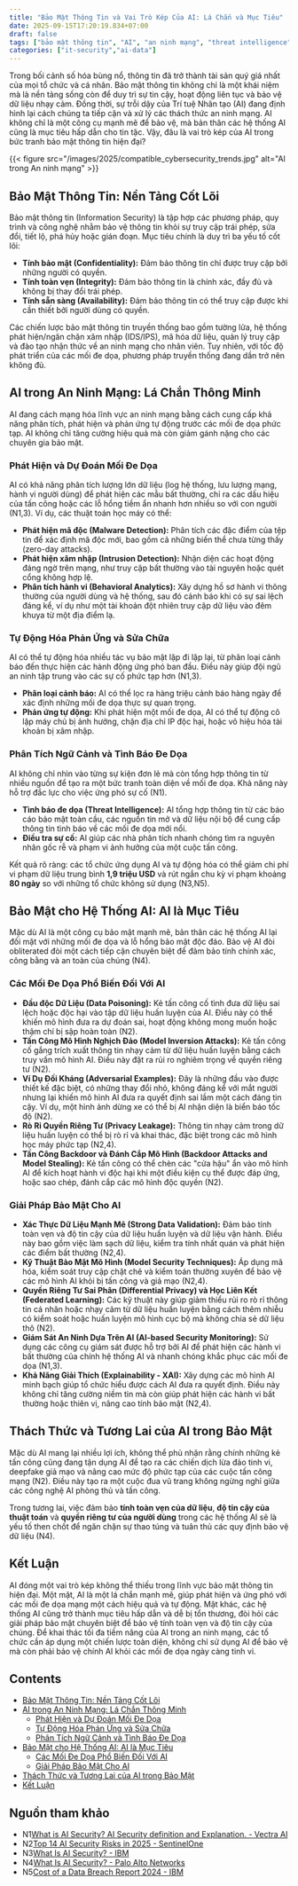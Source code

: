 ```yaml
---
title: "Bảo Mật Thông Tin và Vai Trò Kép Của AI: Lá Chắn và Mục Tiêu"
date: 2025-09-15T17:20:19.834+07:00
draft: false
tags: ["bảo mật thông tin", "AI", "an ninh mạng", "threat intelligence", "mã độc"]
categories: ["it-security","ai-data"]
---
```


Trong bối cảnh số hóa bùng nổ, thông tin đã trở thành tài sản quý giá nhất của mọi tổ chức và cá nhân. Bảo mật thông tin không chỉ là một khái niệm mà là nền tảng sống còn để duy trì sự tin cậy, hoạt động liên tục và bảo vệ dữ liệu nhạy cảm. Đồng thời, sự trỗi dậy của Trí tuệ Nhân tạo (AI) đang định hình lại cách chúng ta tiếp cận và xử lý các thách thức an ninh mạng. AI không chỉ là một công cụ mạnh mẽ để bảo vệ, mà bản thân các hệ thống AI cũng là mục tiêu hấp dẫn cho tin tặc. Vậy, đâu là vai trò kép của AI trong bức tranh bảo mật thông tin hiện đại?

{{< figure src="/images/2025/compatible_cybersecurity_trends.jpg" alt="AI trong An ninh mạng" >}}

## Bảo Mật Thông Tin: Nền Tảng Cốt Lõi

Bảo mật thông tin (Information Security) là tập hợp các phương pháp, quy trình và công nghệ nhằm bảo vệ thông tin khỏi sự truy cập trái phép, sửa đổi, tiết lộ, phá hủy hoặc gián đoạn. Mục tiêu chính là duy trì ba yếu tố cốt lõi:

*   **Tính bảo mật (Confidentiality):** Đảm bảo thông tin chỉ được truy cập bởi những người có quyền.
*   **Tính toàn vẹn (Integrity):** Đảm bảo thông tin là chính xác, đầy đủ và không bị thay đổi trái phép.
*   **Tính sẵn sàng (Availability):** Đảm bảo thông tin có thể truy cập được khi cần thiết bởi người dùng có quyền.

Các chiến lược bảo mật thông tin truyền thống bao gồm tường lửa, hệ thống phát hiện/ngăn chặn xâm nhập (IDS/IPS), mã hóa dữ liệu, quản lý truy cập và đào tạo nhận thức về an ninh mạng cho nhân viên. Tuy nhiên, với tốc độ phát triển của các mối đe dọa, phương pháp truyền thống đang dần trở nên không đủ.

## AI trong An Ninh Mạng: Lá Chắn Thông Minh

AI đang cách mạng hóa lĩnh vực an ninh mạng bằng cách cung cấp khả năng phân tích, phát hiện và phản ứng tự động trước các mối đe dọa phức tạp. AI không chỉ tăng cường hiệu quả mà còn giảm gánh nặng cho các chuyên gia bảo mật.

### Phát Hiện và Dự Đoán Mối Đe Dọa
AI có khả năng phân tích lượng lớn dữ liệu (log hệ thống, lưu lượng mạng, hành vi người dùng) để phát hiện các mẫu bất thường, chỉ ra các dấu hiệu của tấn công hoặc các lỗ hổng tiềm ẩn nhanh hơn nhiều so với con người (N1,3).
Ví dụ, các thuật toán học máy có thể:
*   **Phát hiện mã độc (Malware Detection):** Phân tích các đặc điểm của tệp tin để xác định mã độc mới, bao gồm cả những biến thể chưa từng thấy (zero-day attacks).
*   **Phát hiện xâm nhập (Intrusion Detection):** Nhận diện các hoạt động đáng ngờ trên mạng, như truy cập bất thường vào tài nguyên hoặc quét cổng không hợp lệ.
*   **Phân tích hành vi (Behavioral Analytics):** Xây dựng hồ sơ hành vi thông thường của người dùng và hệ thống, sau đó cảnh báo khi có sự sai lệch đáng kể, ví dụ như một tài khoản đột nhiên truy cập dữ liệu vào đêm khuya từ một địa điểm lạ.

### Tự Động Hóa Phản Ứng và Sửa Chữa
AI có thể tự động hóa nhiều tác vụ bảo mật lặp đi lặp lại, từ phân loại cảnh báo đến thực hiện các hành động ứng phó ban đầu. Điều này giúp đội ngũ an ninh tập trung vào các sự cố phức tạp hơn (N1,3).
*   **Phân loại cảnh báo:** AI có thể lọc ra hàng triệu cảnh báo hàng ngày để xác định những mối đe dọa thực sự quan trọng.
*   **Phản ứng tự động:** Khi phát hiện một mối đe dọa, AI có thể tự động cô lập máy chủ bị ảnh hưởng, chặn địa chỉ IP độc hại, hoặc vô hiệu hóa tài khoản bị xâm nhập.

### Phân Tích Ngữ Cảnh và Tình Báo Đe Dọa
AI không chỉ nhìn vào từng sự kiện đơn lẻ mà còn tổng hợp thông tin từ nhiều nguồn để tạo ra một bức tranh toàn diện về mối đe dọa. Khả năng này hỗ trợ đắc lực cho việc ứng phó sự cố (N1).
*   **Tình báo đe dọa (Threat Intelligence):** AI tổng hợp thông tin từ các báo cáo bảo mật toàn cầu, các nguồn tin mở và dữ liệu nội bộ để cung cấp thông tin tình báo về các mối đe dọa mới nổi.
*   **Điều tra sự cố:** AI giúp các nhà phân tích nhanh chóng tìm ra nguyên nhân gốc rễ và phạm vi ảnh hưởng của một cuộc tấn công.

Kết quả rõ ràng: các tổ chức ứng dụng AI và tự động hóa có thể giảm chi phí vi phạm dữ liệu trung bình **1,9 triệu USD** và rút ngắn chu kỳ vi phạm khoảng **80 ngày** so với những tổ chức không sử dụng (N3,N5).

## Bảo Mật cho Hệ Thống AI: AI là Mục Tiêu

Mặc dù AI là một công cụ bảo mật mạnh mẽ, bản thân các hệ thống AI lại đối mặt với những mối đe dọa và lỗ hổng bảo mật độc đáo. Bảo vệ AI đòi obliterated đòi một cách tiếp cận chuyên biệt để đảm bảo tính chính xác, công bằng và an toàn của chúng (N4).

### Các Mối Đe Dọa Phổ Biến Đối Với AI

*   **Đầu độc Dữ Liệu (Data Poisoning):** Kẻ tấn công cố tình đưa dữ liệu sai lệch hoặc độc hại vào tập dữ liệu huấn luyện của AI. Điều này có thể khiến mô hình đưa ra dự đoán sai, hoạt động không mong muốn hoặc thậm chí bị sập hoàn toàn (N2).
*   **Tấn Công Mô Hình Nghịch Đảo (Model Inversion Attacks):** Kẻ tấn công cố gắng trích xuất thông tin nhạy cảm từ dữ liệu huấn luyện bằng cách truy vấn mô hình AI. Điều này đặt ra rủi ro nghiêm trọng về quyền riêng tư (N2).
*   **Ví Dụ Đối Kháng (Adversarial Examples):** Đây là những đầu vào được thiết kế đặc biệt, có những thay đổi nhỏ, không đáng kể với mắt người nhưng lại khiến mô hình AI đưa ra quyết định sai lầm một cách đáng tin cậy. Ví dụ, một hình ảnh dừng xe có thể bị AI nhận diện là biển báo tốc độ (N2).
*   **Rò Rỉ Quyền Riêng Tư (Privacy Leakage):** Thông tin nhạy cảm trong dữ liệu huấn luyện có thể bị rò rỉ và khai thác, đặc biệt trong các mô hình học máy phức tạp (N2,4).
*   **Tấn Công Backdoor và Đánh Cắp Mô Hình (Backdoor Attacks and Model Stealing):** Kẻ tấn công có thể chèn các "cửa hậu" ẩn vào mô hình AI để kích hoạt hành vi độc hại khi một điều kiện cụ thể được đáp ứng, hoặc sao chép, đánh cắp các mô hình độc quyền (N2).

### Giải Pháp Bảo Mật Cho AI

*   **Xác Thực Dữ Liệu Mạnh Mẽ (Strong Data Validation):** Đảm bảo tính toàn vẹn và độ tin cậy của dữ liệu huấn luyện và dữ liệu vận hành. Điều này bao gồm việc làm sạch dữ liệu, kiểm tra tính nhất quán và phát hiện các điểm bất thường (N2,4).
*   **Kỹ Thuật Bảo Mật Mô Hình (Model Security Techniques):** Áp dụng mã hóa, kiểm soát truy cập chặt chẽ và kiểm toán thường xuyên để bảo vệ các mô hình AI khỏi bị tấn công và giả mạo (N2,4).
*   **Quyền Riêng Tư Sai Phân (Differential Privacy) và Học Liên Kết (Federated Learning):** Các kỹ thuật này giúp giảm thiểu rủi ro rò rỉ thông tin cá nhân hoặc nhạy cảm từ dữ liệu huấn luyện bằng cách thêm nhiễu có kiểm soát hoặc huấn luyện mô hình cục bộ mà không chia sẻ dữ liệu thô (N2).
*   **Giám Sát An Ninh Dựa Trên AI (AI-based Security Monitoring):** Sử dụng các công cụ giám sát được hỗ trợ bởi AI để phát hiện các hành vi bất thường của chính hệ thống AI và nhanh chóng khắc phục các mối đe dọa (N1,3).
*   **Khả Năng Giải Thích (Explainability - XAI):** Xây dựng các mô hình AI minh bạch giúp tổ chức hiểu được cách AI đưa ra quyết định. Điều này không chỉ tăng cường niềm tin mà còn giúp phát hiện các hành vi bất thường hoặc thiên vị, nâng cao tính bảo mật (N2,4).

## Thách Thức và Tương Lai của AI trong Bảo Mật

Mặc dù AI mang lại nhiều lợi ích, không thể phủ nhận rằng chính những kẻ tấn công cũng đang tận dụng AI để tạo ra các chiến dịch lừa đảo tinh vi, deepfake giả mạo và nâng cao mức độ phức tạp của các cuộc tấn công mạng (N2). Điều này tạo ra một cuộc đua vũ trang không ngừng nghỉ giữa các công nghệ AI phòng thủ và tấn công.

Trong tương lai, việc đảm bảo **tính toàn vẹn của dữ liệu**, **độ tin cậy của thuật toán** và **quyền riêng tư của người dùng** trong các hệ thống AI sẽ là yếu tố then chốt để ngăn chặn sự thao túng và tuân thủ các quy định bảo vệ dữ liệu (N4).

## Kết Luận

AI đóng một vai trò kép không thể thiếu trong lĩnh vực bảo mật thông tin hiện đại. Một mặt, AI là một lá chắn mạnh mẽ, giúp phát hiện và ứng phó với các mối đe dọa mạng một cách hiệu quả và tự động. Mặt khác, các hệ thống AI cũng trở thành mục tiêu hấp dẫn và dễ bị tổn thương, đòi hỏi các giải pháp bảo mật chuyên biệt để bảo vệ tính toàn vẹn và độ tin cậy của chúng. Để khai thác tối đa tiềm năng của AI trong an ninh mạng, các tổ chức cần áp dụng một chiến lược toàn diện, không chỉ sử dụng AI để bảo vệ mà còn phải bảo vệ chính AI khỏi các mối đe dọa ngày càng tinh vi.

## Contents
- [Bảo Mật Thông Tin: Nền Tảng Cốt Lõi](#bảo-mật-thông-tin-nền-tảng-cốt-lõi)
- [AI trong An Ninh Mạng: Lá Chắn Thông Minh](#ai-trong-an-ninh-mạng-lá-chắn-thông-minh)
  - [Phát Hiện và Dự Đoán Mối Đe Dọa](#phát-hiện-và-dự-đoán-mối-đe-dọa)
  - [Tự Động Hóa Phản Ứng và Sửa Chữa](#tự-động-hóa-phản-ứng-và-sửa-chữa)
  - [Phân Tích Ngữ Cảnh và Tình Báo Đe Dọa](#phân-tích-ngữ-cảnh-và-tình-báo-đe-dọa)
- [Bảo Mật cho Hệ Thống AI: AI là Mục Tiêu](#bảo-mật-cho-hệ-thống-ai-ai-là-mục-tiêu)
  - [Các Mối Đe Dọa Phổ Biến Đối Với AI](#các-mối-đe-dọa-phổ-biến-đối-với-ai)
  - [Giải Pháp Bảo Mật Cho AI](#giải-pháp-bảo-mật-cho-ai)
- [Thách Thức và Tương Lai của AI trong Bảo Mật](#thách-thức-và-tương-lai-của-ai-trong-bảo-mật)
- [Kết Luận](#kết-luận)

## Nguồn tham khảo
- N1[What is AI Security? AI Security definition and Explanation. - Vectra AI](https://www.vectra.ai/learning/ai-security)
- N2[Top 14 AI Security Risks in 2025 - SentinelOne](https://www.sentinelone.com/cybersecurity-101/data-and-ai/ai-security-risks/)
- N3[What Is AI Security? - IBM](https://www.ibm.com/think/topics/ai-security)
- N4[What Is AI Security? - Palo Alto Networks](https://www.paloaltonetworks.com/cyberpedia/ai-security)
- N5[Cost of a Data Breach Report 2024 - IBM](https://www.ibm.com/reports/data-breach)